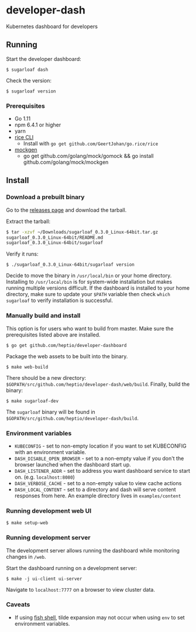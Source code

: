 # developer-dash

Kubernetes dashboard for developers

## Running

Start the developer dashboard:

`$ sugarloaf dash`

Check the version:

`$ sugarloaf version`

### Prerequisites

* Go 1.11
* npm 6.4.1 or higher
* yarn
* [rice CLI](https://github.com/GeertJohan/go.rice)
  * Install with `go get github.com/GeertJohan/go.rice/rice`
* [mockgen](https://github.com/golang/gomock)
  * go get github.com/golang/mock/gomock && go install github.com/golang/mock/mockgen

## Install

### Download a prebuilt binary

Go to the [releases page](https://github.com/heptio/developer-dash/releases) and download the tarball.

Extract the tarball:

```sh
$ tar -xzvf ~/Downloads/sugarloaf_0.3.0_Linux-64bit.tar.gz
sugarloaf_0.3.0_Linux-64bit/README.md
sugarloaf_0.3.0_Linux-64bit/sugarloaf
```

Verify it runs:

`$ ./sugarloaf_0.3.0_Linux-64bit/sugarloaf version`

Decide to move the binary in `/usr/local/bin` or your home directory. Installing to `/usr/local/bin` is for system-wide installation but makes running multiple versions difficult. If the dashboard is installed to your home directory, make sure to update your `$PATH` variable then check `which sugarloaf` to verify installation is successful.

### Manually build and install

This option is for users who want to build from master. Make sure the prerequisites listed above are installed.

`$ go get github.com/heptio/developer-dashboard`

Package the web assets to be built into the binary.

`$ make web-build`

There should be a new directory: `$GOPATH/src/github.com/heptio/developer-dash/web/build`. Finally, build the binary:

`$ make sugarloaf-dev`

The `sugarloaf` binary will be found in `$GOPATH/src/github.com/heptio/developer-dash/build`.

### Environment variables

* `KUBECONFIG` - set to non-empty location if you want to set KUBECONFIG with an environment variable.
* `DASH_DISABLE_OPEN_BROWSER` - set to a non-empty value if you don't the browser launched when the dashboard start up.
* `DASH_LISTENER_ADDR` - set to address you want dashboard service to start on. (e.g. `localhost:8080`)
* `DASH_VERBOSE_CACHE` - set to a non-empty value to view cache actions
* `DASH_LOCAL_CONTENT` - set to a directory and dash will serve content responses from here. An example directory lives in `examples/content`

### Running development web UI

`$ make setup-web`

### Running development server

The development server allows running the dashboard while monitoring changes in `/web`.

Start the dashboard running on a development server:

`$ make -j ui-client ui-server`

Navigate to `localhost:7777` on a browser to view cluster data.

### Caveats

* If using [fish shell](https://fishshell.com), tilde expansion may not occur when using `env` to set environment variables.

